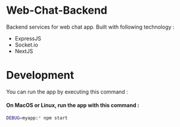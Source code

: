 # Web-Chat-Backend
Backend services for web chat app. Built with following technology :
- ExpressJS
- Socket.io
- NextJS

# Development
You can run the app by executing this command :
#### On MacOS or Linux, run the app with this command :
```sh
DEBUG=myapp:* npm start
```
